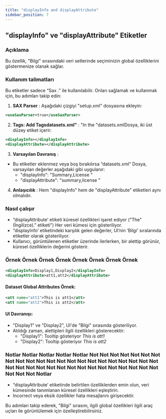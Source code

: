 ```yaml
---
title: "displayInfo and displayAttribute"
sidebar_position: 7
---
```

## "displayInfo" ve "displayAttribute" Etiketler

### Açıklama
Bu özellik, "Bilgi" sırasındaki veri setlerinde seçiminizin global özelliklerini göstermenize olanak sağlar.

### Kullanım talimatları
Bu etiketler sadece “Sax .” ile kullanılabilir. Onları sağlamak ve kullanmak için, bu adımları takip edin:

1.  **SAX Parser** :
Aşağıdaki çizgiyi "setup.xml" dosyasına ekleyin:
   ```xml
   <useSaxParser>true</useSaxParser>
   ```

2.  **Tags: Add Tagsdatasets.xml"** :
"In the "datasets.xmlDosya, iki üst düzey etiket içerir:
   ```xml
   <displayInfo></displayInfo>
   <displayAttribute></displayAttribute>
   ```

3.  **Varsayılan Davranış** :
   - Bu etiketler eklenmez veya boş bırakılırsa “datasets.xml“ Dosya, varsayılan değerler aşağıdaki gibi uygulanır:
     - "displayInfo": "Summary,License "
     - "displayAttribute": "summary,license "

4.  **Anlaşıcılık** :
Hem "displayInfo" hem de "displayAttribute" etiketleri aynı olmalıdır.

### Nasıl çalışır
- “displayAttribute’ etiketi küresel özellikleri işaret ediyor ("The" (İngilizce).<addAttributes>" etiketi") Her veri kümesi için gösteriliyor.
- “displayInfo’ etiketindeki karşılık gelen değerler, UI’nin ‘Bilgi’ sıralarında etiketler olarak gösteriliyor.
- Kullanıcı, görüntülenen etiketler üzerinde ilerlerken, bir alettip görünür, küresel özelliklerin değerini gösterir.

### Örnek Örnek Örnek Örnek Örnek Örnek Örnek Örnek
```xml
<displayInfo>Display1,Display2</displayInfo>
<displayAttribute>att1,att2</displayAttribute>
```

#### Dataset Global Attributes Örnek:
```xml
<att name="att1">This is att1</att>
<att name="att2">This is att2</att>
```

#### UI Davranışı:
- "Display1" ve "Display2", UI'de "Bilgi" sırasında gösteriliyor.
- Atıldığı zaman, alettipleri ilgili özellikleri gösterecektir:
  - "Display1": Tooltip gösteriyor _This is att1_
  - "Display2": Tooltip gösteriyor _This is att2_

### Notlar Notlar Notlar Notlar Notlar Not Not Not Not Not Not Not Not Not Not Not Not Not Not Not Not Not Not Not Not Not Not Not Not Not Not Not Not Not Not Not Not Not Not Not Not Not Not Not Not Notlar
- “displayAttribute’ etiketinde belirtilen özelliklerden emin olun, veri kümesinde tanımlanan küresel özellikleri eşleştirin.
- Incorrect veya eksik özellikler hata mesajlarını girişecektir.

Bu adımları takip ederek, "Bilgi" sırasını, ilgili global özellikleri ilgili araç uçları ile görüntülemek için özelleştirebilirsiniz.
